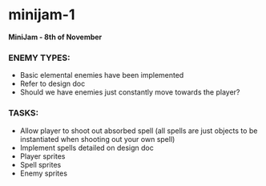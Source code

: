 # minijam-1

**MiniJam - 8th of November**

### ENEMY TYPES:
- Basic elemental enemies have been implemented
- Refer to design doc
- Should we have enemies just constantly move towards the player?

### TASKS:
- Allow player to shoot out absorbed spell (all spells are just objects to be instantiated when shooting out your own spell)
- Implement spells detailed on design doc
- Player sprites
- Spell sprites
- Enemy sprites
